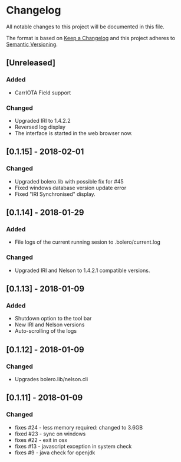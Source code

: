# Changelog
All notable changes to this project will be documented in this file.

The format is based on [Keep a Changelog](http://keepachangelog.com/en/1.0.0/)
and this project adheres to [Semantic Versioning](http://semver.org/spec/v2.0.0.html).

## [Unreleased]

### Added
- CarrIOTA Field support

### Changed
- Upgraded IRI to 1.4.2.2
- Reversed log display
- The interface is started in the web browser now.

## [0.1.15] - 2018-02-01

### Changed
- Upgraded bolero.lib with possible fix for #45
- Fixed windows database version update error
- Fixed "IRI Synchronised" display.

## [0.1.14] - 2018-01-29

### Added
- File logs of the current running sesion to .bolero/current.log

### Changed
- Upgraded IRI and Nelson to 1.4.2.1 compatible versions.

## [0.1.13] - 2018-01-09

### Added
- Shutdown option to the tool bar
- New IRI and Nelson versions
- Auto-scrolling of the logs

## [0.1.12] - 2018-01-09

### Changed
- Upgrades bolero.lib/nelson.cli

## [0.1.11] - 2018-01-09

### Changed
- fixes #24 - less memory required: changed to 3.6GB
- fixed #23 - sync on windows
- fixes #22 - exit in osx
- fixes #13 - javascript exception in system check
- fixes #9 - java check for openjdk
